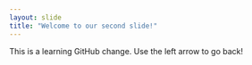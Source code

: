 ```yaml
---
layout: slide
title: "Welcome to our second slide!"
---
```

This is a learning GitHub change.
Use the left arrow to go back!
